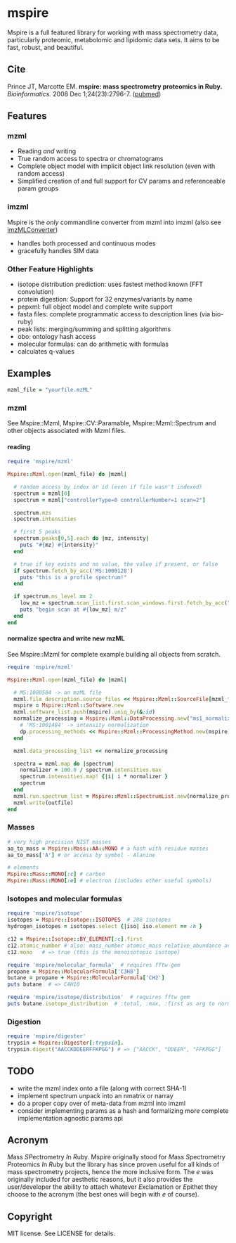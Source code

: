 # mspire

Mspire is a full featured library for working with mass spectrometry data,
particularly proteomic, metabolomic and lipidomic data sets.  It aims to be
fast, robust, and beautiful.

## Cite

Prince JT, Marcotte EM. <b>mspire: mass spectrometry proteomics in Ruby.</b> *Bioinformatics.* 2008 Dec 1;24(23):2796-7. ([pubmed](http://www.ncbi.nlm.nih.gov/pubmed/18930952))

## Features

### mzml

* Reading *and* writing
* True random access to spectra or chromatograms
* Complete object model with implicit object link resolution (even with random access)
* Simplified creation of and full support for CV params and referenceable param groups

### imzml

Mspire is the *only* commandline converter from mzml into imzml (also see [imzMLConverter](http://www.cs.bham.ac.uk/~ibs/imzMLConverter/)) 

* handles both processed and continuous modes
* gracefully handles SIM data

### Other Feature Highlights

* isotope distribution prediction: uses fastest method known (FFT convolution)
* protein digestion: Support for 32 enzymes/variants by name
* pepxml: full object model and complete write support
* fasta files: complete programmatic access to description lines (via bio-ruby)
* peak lists: merging/summing and splitting algorithms
* obo: ontology hash access
* molecular formulas: can do arithmetic with formulas
* calculates q-values

## Examples

```ruby
mzml_file = "yourfile.mzML"
```

### mzml

See Mspire::Mzml, Mspire::CV::Paramable, Mspire::Mzml::Spectrum and other
objects associated with Mzml files.

#### reading

```ruby
require 'mspire/mzml'

Mspire::Mzml.open(mzml_file) do |mzml|

  # random access by index or id (even if file wasn't indexed)
  spectrum = mzml[0]
  spectrum = mzml["controllerType=0 controllerNumber=1 scan=2"]

  spectrum.mzs
  spectrum.intensities

  # first 5 peaks
  spectrum.peaks[0,5].each do |mz, intensity|
    puts "#{mz} #{intensity}"
  end

  # true if key exists and no value, the value if present, or false
  if spectrum.fetch_by_acc('MS:1000128')
    puts "this is a profile spectrum!"
  end

  if spectrum.ms_level == 2
    low_mz = spectrum.scan_list.first.scan_windows.first.fetch_by_acc("MS:1000501").to_i
    puts "begin scan at #{low_mz} m/z"
  end
end
```

#### normalize spectra and write new mzML

See Mspire::Mzml for complete example building all objects from scratch.

```ruby
require 'mspire/mzml'

Mspire::Mzml.open(mzml_file) do |mzml|

  # MS:1000584 -> an mzML file
  mzml.file_description.source_files << Mspire::Mzml::SourceFile[mzml_file].describe!('MS:1000584')
  mspire = Mspire::Mzml::Software.new
  mzml.software_list.push(mspire).uniq_by(&:id)
  normalize_processing = Mspire::Mzml::DataProcessing.new("ms1_normalization") do |dp|
    # 'MS:1001484' -> intensity normalization 
    dp.processing_methods << Mspire::Mzml::ProcessingMethod.new(mspire).describe!('MS:1001484')
  end

  mzml.data_processing_list << normalize_processing

  spectra = mzml.map do |spectrum|
    normalizer = 100.0 / spectrum.intensities.max
    spectrum.intensities.map! {|i| i * normalizer }
    spectrum
  end
  mzml.run.spectrum_list = Mspire::Mzml::SpectrumList.new(normalize_processing, spectra)
  mzml.write(outfile)
end
```
### Masses

```ruby
# very high precision NIST masses
aa_to_mass = Mspire::Mass::AA::MONO # a hash with residue masses
aa_to_mass['A'] # or access by symbol - Alanine

# elements
Mspire::Mass::MONO[:c] # carbon
Mspire::Mass::MONO[:e] # electron (includes other useful symbols)
```

### Isotopes and molecular formulas

```ruby
require 'mspire/isotope'
isotopes = Mspire::Isotope::ISOTOPES  # 288 isotopes
hydrogen_isotopes = isotopes.select {|iso| iso.element == :h }

c12 = Mspire::Isotope::BY_ELEMENT[:c].first
c12.atomic_number # also: mass_number atomic_mass relative_abundance average_mass
c12.mono   # => true (this is the monoisotopic isotope)

require 'mspire/molecular_formula'  # requires fftw gem
propane = Mspire::MolecularFormula['C3H8']
butane = propane + Mspire::MolecularFormula['CH2']
puts butane  # => C4H10

require 'mspire/isotope/distribution'  # requires fftw gem
puts butane.isotope_distribution  # :total, :max, :first as arg to normalize
```

### Digestion

```ruby
require 'mspire/digester'
trypsin = Mspire::Digester[:trypsin].
trypsin.digest("AACCKDDEERFFKPGG") # => ["AACCK", "DDEER", "FFKPGG"]
```
## TODO

* write the mzml index onto a file (along with correct SHA-1)
* implement spectrum unpack into an nmatrix or narray
* do a proper copy over of meta-data from mzml into imzml
* consider implementing params as a hash and formalizing more complete implementation agnostic params api

## Acronym

<i>M</i>ass <i>SP</i>ectrometry <i>I</i>n <i>R</i>uby.  Mspire originally stood for <i>M</i>ass <i>S</i>pectrometry <i>P</i>roteomics <i>I</i>n <i>R</i>uby but the library has since proven useful for all kinds of mass spectrometry projects, hence the more inclusive form.  The <i>e</i> was originally included for aesthetic reasons, but it also provides the user/developer the ability to attach whatever <i>E</i>xclamation or <i>E</i>pithet they choose to the acronym (the best ones will begin with <i>e</i> of course).

## Copyright

MIT license.  See LICENSE for details.
